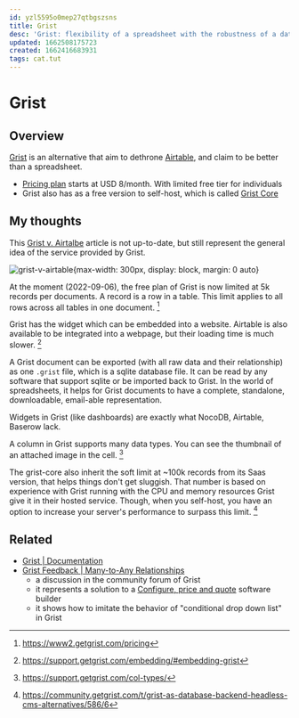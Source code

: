 ```yaml
---
id: yzl5595o0mep27qtbgszsns
title: Grist
desc: 'Grist: flexibility of a spreadsheet with the robustness of a database'
updated: 1662508175723
created: 1662416683931
tags: cat.tut
---
```

# Grist

## Overview

[Grist](https://www.getgrist.com/) is an alternative that aim to dethrone [Airtable](https://www.airtable.com/), and claim to be better than a spreadsheet.
- [Pricing plan](https://www.getgrist.com/pricing/) starts at USD 8/month. With limited free tier for individuals
- Grist also has as a free version to self-host, which is called [Grist Core](https://github.com/gristlabs/grist-core/)

## My thoughts

This [Grist v. Airtalbe](https://www.getgrist.com/blog/grist-v-airtable/) article is not up-to-date, but still represent the general idea of the service provided by Grist.

![grist-v-airtable](https://ik.imagekit.io/casa/h7b-dendron/Screenshot_2022-09-06_002806_qBnXmVcnJ.jpg?ik-sdk-version=javascript-1.4.3&updatedAt=1662416939993){max-width: 300px, display: block, margin: 0 auto}

At the moment (2022-09-06), the free plan of Grist is now limited at 5k records per documents. A record is a row in a table. This limit applies to all rows across all tables in one document. [^1]

[^1]: https://www2.getgrist.com/pricing

Grist has the widget which can be embedded into a website. Airtable is also available to be integrated into a webpage, but their loading time is much slower. [^2]

[^2]: https://support.getgrist.com/embedding/#embedding-grist

A Grist document can be exported (with all raw data and their relationship) as one `.grist` file, which is a sqlite database file. It can be read by any software that support sqlite or be imported back to Grist. In the world of spreadsheets, it helps for Grist documents to have a complete, standalone, downloadable, email-able representation.

Widgets in Grist (like dashboards) are exactly what NocoDB, Airtable, Baserow lack.

A column in Grist supports many data types. You can see the thumbnail of an attached image in the cell. [^3]

[^3]: https://support.getgrist.com/col-types/

The grist-core also inherit the soft limit at ~100k records from its Saas version, that helps things don't get sluggish. That number is based on experience with Grist running with the CPU and memory resources Grist give it in their hosted service. Though, when you self-host, you have an option to increase your server's performance to surpass this limit. [^4]

[^4]: https://community.getgrist.com/t/grist-as-database-backend-headless-cms-alternatives/586/6

## Related

- [Grist | Documentation](https://support.getgrist.com/)
- [Grist Feedback | Many-to-Any Relationships](https://community.getgrist.com/t/many-to-any-relationships/650/2)
    - a discussion in the community forum of Grist
    - it represents a solution to a [Configure, price and quote](https://en.wikipedia.org/wiki/Configure,_price_and_quote) software builder
    - it shows how to imitate the behavior of "conditional drop down list" in Grist
